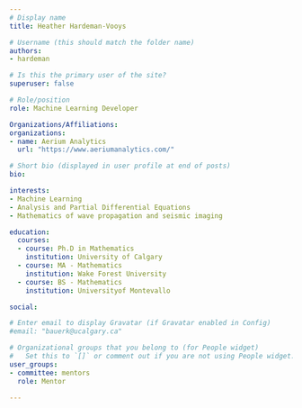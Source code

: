 ```yaml
---
# Display name
title: Heather Hardeman-Vooys

# Username (this should match the folder name)
authors:
- hardeman

# Is this the primary user of the site?
superuser: false

# Role/position
role: Machine Learning Developer

Organizations/Affiliations:
organizations:
- name: Aerium Analytics
  url: "https://www.aeriumanalytics.com/"

# Short bio (displayed in user profile at end of posts)
bio:

interests:
- Machine Learning
- Analysis and Partial Differential Equations
- Mathematics of wave propagation and seismic imaging

education:
  courses:
  - course: Ph.D in Mathematics
    institution: University of Calgary
  - course: MA - Mathematics
    institution: Wake Forest University
  - course: BS - Mathematics
    institution: Universityof Montevallo

social:

# Enter email to display Gravatar (if Gravatar enabled in Config)
#email: "bauerk@ucalgary.ca"

# Organizational groups that you belong to (for People widget)
#   Set this to `[]` or comment out if you are not using People widget.
user_groups:
- committee: mentors
  role: Mentor

---
```

